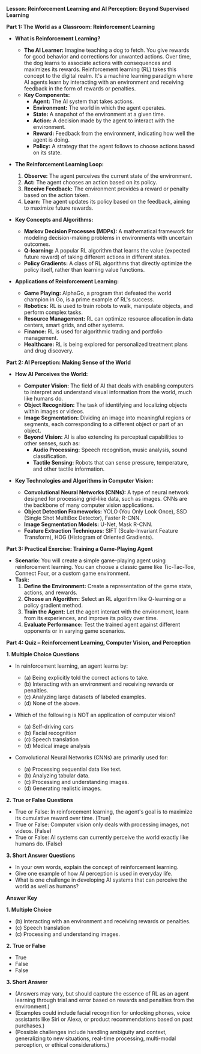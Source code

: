 **Lesson: Reinforcement Learning and AI Perception: Beyond Supervised Learning**

**Part 1: The World as a Classroom: Reinforcement Learning**

* **What is Reinforcement Learning?**
    * **The AI Learner:** Imagine teaching a dog to fetch. You give rewards for good behavior and corrections for unwanted actions. Over time, the dog learns to associate actions with consequences and maximizes its rewards. Reinforcement learning (RL) takes this concept to the digital realm. It's a machine learning paradigm where AI agents learn by interacting with an environment and receiving feedback in the form of rewards or penalties.
    * **Key Components:**
        * **Agent:** The AI system that takes actions.
        * **Environment:**  The world in which the agent operates.
        * **State:** A snapshot of the environment at a given time.
        * **Action:**  A decision made by the agent to interact with the environment.
        * **Reward:** Feedback from the environment, indicating how well the agent is doing.
        * **Policy:** A strategy that the agent follows to choose actions based on its state.

* **The Reinforcement Learning Loop:**
    1. **Observe:** The agent perceives the current state of the environment.
    2. **Act:** The agent chooses an action based on its policy.
    3. **Receive Feedback:** The environment provides a reward or penalty based on the action taken.
    4. **Learn:** The agent updates its policy based on the feedback, aiming to maximize future rewards.

* **Key Concepts and Algorithms:**
    * **Markov Decision Processes (MDPs):** A mathematical framework for modeling decision-making problems in environments with uncertain outcomes.
    * **Q-learning:** A popular RL algorithm that learns the value (expected future reward) of taking different actions in different states.
    * **Policy Gradients:** A class of RL algorithms that directly optimize the policy itself, rather than learning value functions.

* **Applications of Reinforcement Learning:**
    * **Game Playing:**  AlphaGo, a program that defeated the world champion in Go, is a prime example of RL's success.
    * **Robotics:** RL is used to train robots to walk, manipulate objects, and perform complex tasks.
    * **Resource Management:** RL can optimize resource allocation in data centers, smart grids, and other systems.
    * **Finance:** RL is used for algorithmic trading and portfolio management.
    * **Healthcare:** RL is being explored for personalized treatment plans and drug discovery.

**Part 2: AI Perception: Making Sense of the World**

* **How AI Perceives the World:**
    * **Computer Vision:**  The field of AI that deals with enabling computers to interpret and understand visual information from the world, much like humans do.
    * **Object Recognition:**  The task of identifying and localizing objects within images or videos.
    * **Image Segmentation:**  Dividing an image into meaningful regions or segments, each corresponding to a different object or part of an object.
    * **Beyond Vision:** AI is also extending its perceptual capabilities to other senses, such as:
        * **Audio Processing:**  Speech recognition, music analysis, sound classification.
        * **Tactile Sensing:**  Robots that can sense pressure, temperature, and other tactile information.

* **Key Technologies and Algorithms in Computer Vision:**
    * **Convolutional Neural Networks (CNNs):** A type of neural network designed for processing grid-like data, such as images. CNNs are the backbone of many computer vision applications.
    * **Object Detection Frameworks:**  YOLO (You Only Look Once), SSD (Single Shot MultiBox Detector), Faster R-CNN.
    * **Image Segmentation Models:**  U-Net, Mask R-CNN.
    * **Feature Extraction Techniques:** SIFT (Scale-Invariant Feature Transform), HOG (Histogram of Oriented Gradients).

**Part 3: Practical Exercise: Training a Game-Playing Agent**

* **Scenario:** You will create a simple game-playing agent using reinforcement learning. You can choose a classic game like Tic-Tac-Toe, Connect Four, or a custom game environment.
* **Task:** 
    1. **Define the Environment:** Create a representation of the game state, actions, and rewards.
    2. **Choose an Algorithm:** Select an RL algorithm like Q-learning or a policy gradient method.
    3. **Train the Agent:**  Let the agent interact with the environment, learn from its experiences, and improve its policy over time.
    4. **Evaluate Performance:**  Test the trained agent against different opponents or in varying game scenarios.

**Part 4: Quiz – Reinforcement Learning, Computer Vision, and Perception**

**1. Multiple Choice Questions**

* In reinforcement learning, an agent learns by:
    * (a) Being explicitly told the correct actions to take.
    * (b) Interacting with an environment and receiving rewards or penalties. 
    * (c) Analyzing large datasets of labeled examples.
    * (d) None of the above.

* Which of the following is NOT an application of computer vision?
    * (a) Self-driving cars
    * (b) Facial recognition
    * (c) Speech translation
    * (d) Medical image analysis

* Convolutional Neural Networks (CNNs) are primarily used for:
    * (a) Processing sequential data like text.
    * (b) Analyzing tabular data.
    * (c) Processing and understanding images.
    * (d) Generating realistic images. 

**2. True or False Questions**

* True or False: In reinforcement learning, the agent's goal is to maximize its cumulative reward over time. (True)
* True or False: Computer vision only deals with processing images, not videos. (False)
* True or False: AI systems can currently perceive the world exactly like humans do. (False) 

**3. Short Answer Questions**

* In your own words, explain the concept of reinforcement learning.
* Give one example of how AI perception is used in everyday life.
* What is one challenge in developing AI systems that can perceive the world as well as humans?

**Answer Key**

**1. Multiple Choice**

* (b) Interacting with an environment and receiving rewards or penalties.
* (c) Speech translation
* (c) Processing and understanding images.

**2. True or False**

* True
* False
* False

**3. Short Answer**

* (Answers may vary, but should capture the essence of RL as an agent learning through trial and error based on rewards and penalties from the environment.)
* (Examples could include facial recognition for unlocking phones, voice assistants like Siri or Alexa, or product recommendations based on past purchases.)
* (Possible challenges include handling ambiguity and context, generalizing to new situations, real-time processing, multi-modal perception, or ethical considerations.)



